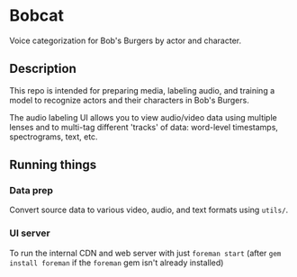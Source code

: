 # Bobcat

Voice categorization for Bob's Burgers by actor and character. 

## Description
This repo is intended for preparing media, labeling audio, and training a model to recognize actors and their characters in Bob's Burgers.

The audio labeling UI allows you to view audio/video data using multiple lenses and to multi-tag different 'tracks' of data: word-level timestamps, spectrograms, text, etc.

## Running things

### Data prep
Convert source data to various video, audio, and text formats using `utils/`.

### UI server
To run the internal CDN and web server with just `foreman start` (after `gem install foreman` if the `foreman` gem isn't already installed)
